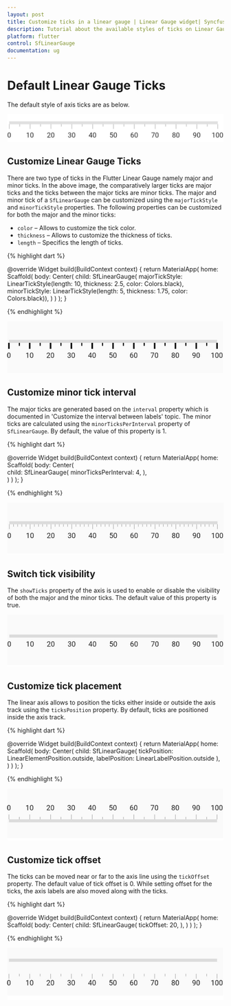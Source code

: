 ```yaml
---
layout: post
title: Customize ticks in a linear gauge | Linear Gauge widget| Syncfusion
description: Tutorial about the available styles of ticks on Linear Gauge Flutter widget.| Flutter Linear Gauge widget|
platform: flutter
control: SfLinearGauge
documentation: ug
---
```


# Default Linear Gauge Ticks

The default style of axis ticks are as below.

![Initialize linear gauge for axis](images/getting-started/default_linear_gauge.png)

## Customize Linear Gauge Ticks

There are two type of ticks in the Flutter Linear Gauge namely major and minor ticks. In the above image, the comparatively larger ticks are major ticks and the ticks between the major ticks are minor ticks. The major and minor tick of a `SfLinearGauge` can be customized using the `majorTickStyle` and `minorTickStyle` properties. The following properties can be customized for both the major and the minor ticks:
* `color` – Allows to customize the tick color.
* `thickness` – Allows to customize the thickness of ticks.
* `length` – Specifics the length of ticks.

{% highlight dart %} 

@override
  Widget build(BuildContext context) {
    return MaterialApp(
        home: Scaffold(
            body: Center(
              child: SfLinearGauge(
                  majorTickStyle: LinearTickStyle(length: 10, thickness: 2.5, color: Colors.black),
                  minorTickStyle: LinearTickStyle(length: 5, thickness: 1.75, color: Colors.black)),
            )
        )
    );
  }

{% endhighlight %}

![customize the linear gauge axis tick style](images/axis-ticks/axis-tick-style.png)

## Customize minor tick interval

The major ticks are generated based on the `interval` property which is documented in 'Customize the interval between labels' topic. The minor ticks are calculated using the `minorTicksPerInterval` property of `SfLinearGauge`. By default, the value of this property is 1.

{% highlight dart %} 

@override
Widget build(BuildContext context) {
  return MaterialApp(
      home: Scaffold(
          body: Center(             
                child: SfLinearGauge(
                 minorTicksPerInterval: 4,
                ),           
          )
      )
  );
}

{% endhighlight %}

![customize linear gauge ticks per interval](images/axis-ticks/minor-ticks-per-interval.png)

## Switch tick visibility

The `showTicks` property of the axis is used to enable or disable the visibility of both the major and the minor ticks. The default value of this property is true.

![customize linear gauge ticks visibility](images/axis-ticks/linear-gauge-tick-visibility.png)

## Customize tick placement

The linear axis allows to position the ticks either inside or outside the axis track using the `ticksPosition` property. By default, ticks are positioned inside the axis track.

{% highlight dart %} 

@override
Widget build(BuildContext context) {
  return MaterialApp(
      home: Scaffold(
          body: Center(
                child: SfLinearGauge(
                    tickPosition: LinearElementPosition.outside,
                    labelPosition: LinearLabelPosition.outside
                ),
          )
      )
  );
}

{% endhighlight %}

![customize linear gauge ticks visibility](images/axis-ticks/tick-placement.png)


## Customize tick offset

The ticks can be moved near or far to the axis line using the `tickOffset` property. The default value of tick offset is 0. While setting offset for the ticks, the axis labels are also moved along with the ticks.

{% highlight dart %} 

@override
Widget build(BuildContext context) {
  return MaterialApp(
      home: Scaffold(
          body: Center(
                child: SfLinearGauge(
                   tickOffset: 20,
                ),
          )
      )
  );
}

{% endhighlight %}

![customize linear gauge ticks offset from axis](images/axis-ticks/customize-tick-offset.png)

